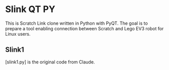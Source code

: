 # Slink QT PY

This is Scratch Link clone written in Python with PyQT.
The goal is to prepare a tool enabling connection between Scratch and Lego EV3 robot for Linux users.

## Slink1

[slink1.py] is the original code from Claude.
